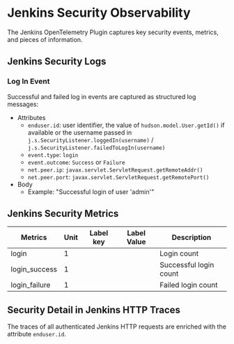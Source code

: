 # Jenkins Security Observability

The Jenkins OpenTelemetry Plugin captures key security events, metrics, and pieces of information.

## Jenkins Security Logs

### Log In Event

Successful and failed log in events are captured as structured log messages:

* Attributes
  * `enduser.id`: user identifier, the value of `hudson.model.User.getId()` if available or the username passed in `j.s.SecurityListener.loggedIn(username)` / `j.s.SecurityListener.failedToLogIn(username)`
  * `event.type`: `login`
  * `event.outcome`: `Success` or `Failure`
  * `net.peer.ip`: `javax.servlet.ServletRequest.getRemoteAddr()`
  * `net.peer.port`: `javax.servlet.ServletRequest.getRemotePort()`
* Body
   * Example: "Successful login of user 'admin'"

## Jenkins Security Metrics

| Metrics                          | Unit  | Label key  | Label Value       | Description            |
|----------------------------------|-------|------------|-------------------|------------------------|
| login                            | 1     |            |                   | Login count            |
| login_success                    | 1     |            |                   | Successful login count |
| login_failure                    | 1     |            |                   | Failed login count     |

## Security Detail in Jenkins HTTP Traces

The traces of all authenticated Jenkins HTTP requests are enriched with the attribute `enduser.id`.